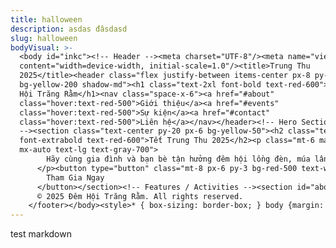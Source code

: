 ```yaml
---
title: halloween
description: asdas đâsdasd
slug: halloween
bodyVisual: >-
  <body id="inkc"><!-- Header --><meta charset="UTF-8"/><meta name="viewport"
  content="width=device-width, initial-scale=1.0"/><title>Trung Thu
  2025</title><header class="flex justify-between items-center px-8 py-6
  bg-yellow-200 shadow-md"><h1 class="text-2xl font-bold text-red-600">🌕 Đêm
  Hội Trăng Rằm</h1><nav class="space-x-6"><a href="#about"
  class="hover:text-red-500">Giới thiệu</a><a href="#events"
  class="hover:text-red-500">Sự kiện</a><a href="#contact"
  class="hover:text-red-500">Liên hệ</a></nav></header><!-- Hero Section
  --><section class="text-center py-20 px-6 bg-yellow-50"><h2 class="text-5xl
  font-extrabold text-red-600">Tết Trung Thu 2025</h2><p class="mt-6 max-w-2xl
  mx-auto text-lg text-gray-700">
        Hãy cùng gia đình và bạn bè tận hưởng đêm hội lồng đèn, múa lân và thưởng thức bánh trung thu ngọt ngào.
      </p><button type="button" class="mt-8 px-6 py-3 bg-red-500 text-white rounded-2xl shadow-lg hover:bg-red-400 transition">
        Tham Gia Ngay
      </button></section><!-- Features / Activities --><section id="about" class="grid md:grid-cols-3 gap-8 px-8 py-20"><div class="bg-white p-6 rounded-2xl shadow-xl text-center"><h3 class="text-2xl font-bold text-yellow-600">🏮 Thả Đèn Lồng</h3><p class="mt-3 text-gray-600">Cùng nhau thả đèn lồng, gửi gắm điều ước trong đêm trăng rằm.</p></div><div class="bg-white p-6 rounded-2xl shadow-xl text-center"><h3 class="text-2xl font-bold text-yellow-600">🦁 Múa Lân</h3><p class="mt-3 text-gray-600">Thưởng thức màn múa lân sôi động, mang lại may mắn và niềm vui.</p></div><div class="bg-white p-6 rounded-2xl shadow-xl text-center"><h3 class="text-2xl font-bold text-yellow-600">🥮 Bánh Trung Thu</h3><p class="mt-3 text-gray-600">Thưởng thức những chiếc bánh trung thu truyền thống thơm ngon.</p></div></section><!-- Event Schedule --><section id="events" class="px-8 py-20 text-center bg-yellow-100"><h2 class="text-4xl font-bold text-red-600 mb-10">Lịch Trình Chương Trình</h2><ul class="space-y-6 max-w-xl mx-auto text-lg"><li>18:00 - Khai mạc &amp; Đón khách</li><li>18:30 - Múa Lân &amp; Biểu diễn nghệ thuật</li><li>19:30 - Thả đèn lồng</li><li>20:00 - Chia sẻ bánh trung thu &amp; Giao lưu</li><li>21:30 - Kết thúc chương trình</li></ul></section><!-- Contact --><section id="contact" class="bg-red-50 py-16 text-center"><h2 class="text-3xl font-bold text-yellow-600">Liên Hệ</h2><p class="mt-4 text-gray-600">Đăng ký để nhận thông tin mới nhất về chương trình.</p><form method="get" class="mt-6 flex justify-center gap-3"><input type="email" placeholder="Nhập email của bạn" class="px-4 py-2 rounded-xl border border-gray-300 w-64"/><button type="button" class="px-6 py-2 bg-red-500 text-white rounded-xl hover:bg-red-400 transition">Đăng ký</button></form></section><!-- Footer --><footer class="text-center py-6 text-gray-600 text-sm bg-yellow-200">
      © 2025 Đêm Hội Trăng Rằm. All rights reserved.
    </footer></body><style>* { box-sizing: border-box; } body {margin: 0;}</style>
---
```

test markdown

